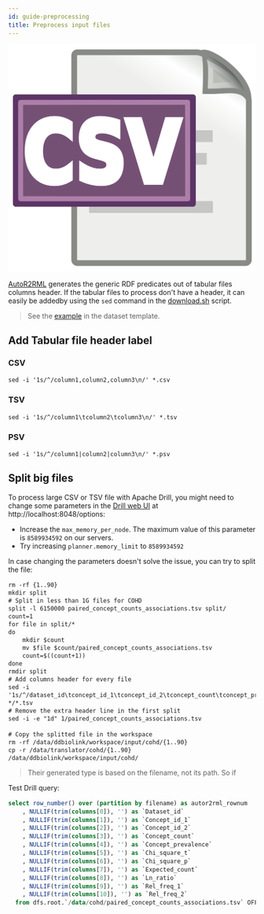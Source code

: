 ```yaml
---
id: guide-preprocessing
title: Preprocess input files
---
```


![](/img/csv-logo.png)

[AutoR2RML](https://github.com/MaastrichtU-IDS/AutoR2RML) generates the generic RDF predicates out of tabular files columns header. If the tabular files to process don't have a header, it can easily be addedby using the `sed` command in the [download.sh](https://github.com/MaastrichtU-IDS/d2s-cwl-workflows/blob/master/support/template/dataset/download/download_examples.sh#L68) script.

> See the [example](https://github.com/MaastrichtU-IDS/d2s-cwl-workflows/blob/master/support/template/dataset/download/download_examples.sh#L68) in the dataset template.

## Add Tabular file header label

### CSV

```shell
sed -i '1s/^/column1,column2,column3\n/' *.csv
```

### TSV

```shell
sed -i '1s/^/column1\tcolumn2\tcolumn3\n/' *.tsv
```

### PSV

```shell
sed -i '1s/^/column1|column2|column3\n/' *.psv
```

## Split big files

To process large CSV or TSV file with Apache Drill, you might need to change some parameters in the [Drill web UI](http://localhost:8048/options) at http://localhost:8048/options:

*  Increase the `max_memory_per_node`. The maximum value of this parameter is `8589934592` on our servers.
* Try increasing `planner.memory_limit` to `8589934592`

In case changing the parameters doesn't solve the issue, you can try to split the file:

```shell
rm -rf {1..90}
mkdir split
# Split in less than 1G files for COHD
split -l 6150000 paired_concept_counts_associations.tsv split/
count=1
for file in split/*
do
	mkdir $count
	mv $file $count/paired_concept_counts_associations.tsv
	count=$((count+1))
done
rmdir split
# Add columns header for every file
sed -i '1s/^/dataset_id\tconcept_id_1\tconcept_id_2\tconcept_count\tconcept_prevalence\tchi_square_t\tchi_square_p\texpected_count\tln_ratio\trel_freq_1\trel_freq_2\n/' */*.tsv
# Remove the extra header line in the first split
sed -i -e "1d" 1/paired_concept_counts_associations.tsv

# Copy the splitted file in the workspace
rm -rf /data/ddbiolink/workspace/input/cohd/{1..90}
cp -r /data/translator/cohd/{1..90} /data/ddbiolink/workspace/input/cohd/
```

> Their generated type is based on the filename, not its path. So if 

Test Drill query:

```sql
select row_number() over (partition by filename) as autor2rml_rownum
    , NULLIF(trim(columns[0]), '') as `Dataset_id`
    , NULLIF(trim(columns[1]), '') as `Concept_id_1`
    , NULLIF(trim(columns[2]), '') as `Concept_id_2`
    , NULLIF(trim(columns[3]), '') as `Concept_count`
    , NULLIF(trim(columns[4]), '') as `Concept_prevalence`
    , NULLIF(trim(columns[5]), '') as `Chi_square_t`
    , NULLIF(trim(columns[6]), '') as `Chi_square_p`
    , NULLIF(trim(columns[7]), '') as `Expected_count`
    , NULLIF(trim(columns[8]), '') as `Ln_ratio`
    , NULLIF(trim(columns[9]), '') as `Rel_freq_1`
    , NULLIF(trim(columns[10]), '') as `Rel_freq_2`
  from dfs.root.`/data/cohd/paired_concept_counts_associations.tsv` OFFSET 1;
```

